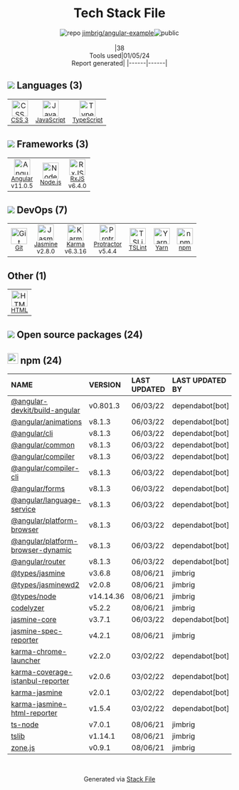 <!--
&lt;--- Readme.md Snippet without images Start ---&gt;
## Tech Stack
jimbrig/angular-example is built on the following main stack:

- [Jasmine](http://jasmine.github.io/) – Javascript Testing Framework
- [Node.js](http://nodejs.org/) – Frameworks (Full Stack)
- [JavaScript](https://developer.mozilla.org/en-US/docs/Web/JavaScript) – Languages
- [Karma](http://karma-runner.github.io/) – Browser Testing
- [TypeScript](http://www.typescriptlang.org) – Languages
- [Protractor](http://angular.github.io/protractor) – Javascript Testing Framework
- [RxJS](http://reactivex.io/rxjs/) – Concurrency Frameworks
- [Angular](https://angular.io) – Javascript MVC Frameworks
- [TSLint](https://github.com/palantir/tslint) – Code Review
- [Yarn](https://yarnpkg.com/) – Front End Package Manager

Full tech stack [here](/techstack.md)

&lt;--- Readme.md Snippet without images End ---&gt;

&lt;--- Readme.md Snippet with images Start ---&gt;
## Tech Stack
jimbrig/angular-example is built on the following main stack:

- <img width='25' height='25' src='https://img.stackshare.io/service/831/7c0b595409af531b9cdeb07f8c513e8b.png' alt='Jasmine'/> [Jasmine](http://jasmine.github.io/) – Javascript Testing Framework
- <img width='25' height='25' src='https://img.stackshare.io/service/1011/n1JRsFeB_400x400.png' alt='Node.js'/> [Node.js](http://nodejs.org/) – Frameworks (Full Stack)
- <img width='25' height='25' src='https://img.stackshare.io/service/1209/javascript.jpeg' alt='JavaScript'/> [JavaScript](https://developer.mozilla.org/en-US/docs/Web/JavaScript) – Languages
- <img width='25' height='25' src='https://img.stackshare.io/service/1420/TidYGd6a.png' alt='Karma'/> [Karma](http://karma-runner.github.io/) – Browser Testing
- <img width='25' height='25' src='https://img.stackshare.io/service/1612/bynNY5dJ.jpg' alt='TypeScript'/> [TypeScript](http://www.typescriptlang.org) – Languages
- <img width='25' height='25' src='https://img.stackshare.io/service/1754/protractor-logo1.png' alt='Protractor'/> [Protractor](http://angular.github.io/protractor) – Javascript Testing Framework
- <img width='25' height='25' src='https://img.stackshare.io/service/1796/984368.png' alt='RxJS'/> [RxJS](http://reactivex.io/rxjs/) – Concurrency Frameworks
- <img width='25' height='25' src='https://img.stackshare.io/service/3745/cb8U-gL6_400x400.jpg' alt='Angular'/> [Angular](https://angular.io) – Javascript MVC Frameworks
- <img width='25' height='25' src='https://img.stackshare.io/service/5561/303157.png' alt='TSLint'/> [TSLint](https://github.com/palantir/tslint) – Code Review
- <img width='25' height='25' src='https://img.stackshare.io/service/5848/44mC-kJ3.jpg' alt='Yarn'/> [Yarn](https://yarnpkg.com/) – Front End Package Manager

Full tech stack [here](/techstack.md)

&lt;--- Readme.md Snippet with images End ---&gt;
-->
<div align="center">

# Tech Stack File
![](https://img.stackshare.io/repo.svg "repo") [jimbrig/angular-example](https://github.com/jimbrig/angular-example)![](https://img.stackshare.io/public_badge.svg "public")
<br/><br/>
|38<br/>Tools used|01/05/24 <br/>Report generated|
|------|------|
</div>

## <img src='https://img.stackshare.io/languages.svg'/> Languages (3)
<table><tr>
  <td align='center'>
  <img width='36' height='36' src='https://img.stackshare.io/service/6727/css.png' alt='CSS 3'>
  <br>
  <sub><a href="https://developer.mozilla.org/en-US/docs/Web/CSS/CSS3">CSS 3</a></sub>
  <br>
  <sub></sub>
</td>

<td align='center'>
  <img width='36' height='36' src='https://img.stackshare.io/service/1209/javascript.jpeg' alt='JavaScript'>
  <br>
  <sub><a href="https://developer.mozilla.org/en-US/docs/Web/JavaScript">JavaScript</a></sub>
  <br>
  <sub></sub>
</td>

<td align='center'>
  <img width='36' height='36' src='https://img.stackshare.io/service/1612/bynNY5dJ.jpg' alt='TypeScript'>
  <br>
  <sub><a href="http://www.typescriptlang.org">TypeScript</a></sub>
  <br>
  <sub></sub>
</td>

</tr>
</table>

## <img src='https://img.stackshare.io/frameworks.svg'/> Frameworks (3)
<table><tr>
  <td align='center'>
  <img width='36' height='36' src='https://img.stackshare.io/service/3745/cb8U-gL6_400x400.jpg' alt='Angular'>
  <br>
  <sub><a href="https://angular.io">Angular</a></sub>
  <br>
  <sub>v11.0.5</sub>
</td>

<td align='center'>
  <img width='36' height='36' src='https://img.stackshare.io/service/1011/n1JRsFeB_400x400.png' alt='Node.js'>
  <br>
  <sub><a href="http://nodejs.org/">Node.js</a></sub>
  <br>
  <sub></sub>
</td>

<td align='center'>
  <img width='36' height='36' src='https://img.stackshare.io/service/1796/984368.png' alt='RxJS'>
  <br>
  <sub><a href="http://reactivex.io/rxjs/">RxJS</a></sub>
  <br>
  <sub>v6.4.0</sub>
</td>

</tr>
</table>

## <img src='https://img.stackshare.io/devops.svg'/> DevOps (7)
<table><tr>
  <td align='center'>
  <img width='36' height='36' src='https://img.stackshare.io/service/1046/git.png' alt='Git'>
  <br>
  <sub><a href="http://git-scm.com/">Git</a></sub>
  <br>
  <sub></sub>
</td>

<td align='center'>
  <img width='36' height='36' src='https://img.stackshare.io/service/831/7c0b595409af531b9cdeb07f8c513e8b.png' alt='Jasmine'>
  <br>
  <sub><a href="http://jasmine.github.io/">Jasmine</a></sub>
  <br>
  <sub>v2.8.0</sub>
</td>

<td align='center'>
  <img width='36' height='36' src='https://img.stackshare.io/service/1420/TidYGd6a.png' alt='Karma'>
  <br>
  <sub><a href="http://karma-runner.github.io/">Karma</a></sub>
  <br>
  <sub>v6.3.16</sub>
</td>

<td align='center'>
  <img width='36' height='36' src='https://img.stackshare.io/service/1754/protractor-logo1.png' alt='Protractor'>
  <br>
  <sub><a href="http://angular.github.io/protractor">Protractor</a></sub>
  <br>
  <sub>v5.4.4</sub>
</td>

<td align='center'>
  <img width='36' height='36' src='https://img.stackshare.io/service/5561/303157.png' alt='TSLint'>
  <br>
  <sub><a href="https://github.com/palantir/tslint">TSLint</a></sub>
  <br>
  <sub></sub>
</td>

<td align='center'>
  <img width='36' height='36' src='https://img.stackshare.io/service/5848/44mC-kJ3.jpg' alt='Yarn'>
  <br>
  <sub><a href="https://yarnpkg.com/">Yarn</a></sub>
  <br>
  <sub></sub>
</td>

<td align='center'>
  <img width='36' height='36' src='https://img.stackshare.io/service/1120/lejvzrnlpb308aftn31u.png' alt='npm'>
  <br>
  <sub><a href="https://www.npmjs.com/">npm</a></sub>
  <br>
  <sub></sub>
</td>

</tr>
</table>

## Other (1)
<table><tr>
  <td align='center'>
  <img width='36' height='36' src='https://img.stackshare.io/service/2270/no-img-open-source.png' alt='HTML'>
  <br>
  <sub><a href="http://">HTML</a></sub>
  <br>
  <sub></sub>
</td>

</tr>
</table>


## <img src='https://img.stackshare.io/group.svg' /> Open source packages (24)</h2>

## <img width='24' height='24' src='https://img.stackshare.io/service/1120/lejvzrnlpb308aftn31u.png'/> npm (24)

|NAME|VERSION|LAST UPDATED|LAST UPDATED BY|LICENSE|VULNERABILITIES|
|:------|:------|:------|:------|:------|:------|
|[@angular-devkit/build-angular](https://www.npmjs.com/@angular-devkit/build-angular)|v0.801.3|06/03/22|dependabot[bot] |MIT|N/A|
|[@angular/animations](https://www.npmjs.com/@angular/animations)|v8.1.3|06/03/22|dependabot[bot] |MIT|N/A|
|[@angular/cli](https://www.npmjs.com/@angular/cli)|v8.1.3|06/03/22|dependabot[bot] |MIT|N/A|
|[@angular/common](https://www.npmjs.com/@angular/common)|v8.1.3|06/03/22|dependabot[bot] |MIT|N/A|
|[@angular/compiler](https://www.npmjs.com/@angular/compiler)|v8.1.3|06/03/22|dependabot[bot] |MIT|N/A|
|[@angular/compiler-cli](https://www.npmjs.com/@angular/compiler-cli)|v8.1.3|06/03/22|dependabot[bot] |MIT|N/A|
|[@angular/forms](https://www.npmjs.com/@angular/forms)|v8.1.3|06/03/22|dependabot[bot] |MIT|N/A|
|[@angular/language-service](https://www.npmjs.com/@angular/language-service)|v8.1.3|06/03/22|dependabot[bot] |MIT|N/A|
|[@angular/platform-browser](https://www.npmjs.com/@angular/platform-browser)|v8.1.3|06/03/22|dependabot[bot] |MIT|N/A|
|[@angular/platform-browser-dynamic](https://www.npmjs.com/@angular/platform-browser-dynamic)|v8.1.3|06/03/22|dependabot[bot] |MIT|N/A|
|[@angular/router](https://www.npmjs.com/@angular/router)|v8.1.3|06/03/22|dependabot[bot] |MIT|N/A|
|[@types/jasmine](https://www.npmjs.com/@types/jasmine)|v3.6.8|08/06/21|jimbrig |MIT|N/A|
|[@types/jasminewd2](https://www.npmjs.com/@types/jasminewd2)|v2.0.8|08/06/21|jimbrig |MIT|N/A|
|[@types/node](https://www.npmjs.com/@types/node)|v14.14.36|08/06/21|jimbrig |MIT|N/A|
|[codelyzer](https://www.npmjs.com/codelyzer)|v5.2.2|08/06/21|jimbrig |MIT|N/A|
|[jasmine-core](https://www.npmjs.com/jasmine-core)|v3.7.1|06/03/22|dependabot[bot] |MIT|N/A|
|[jasmine-spec-reporter](https://www.npmjs.com/jasmine-spec-reporter)|v4.2.1|08/06/21|jimbrig |Apache-2.0|N/A|
|[karma-chrome-launcher](https://www.npmjs.com/karma-chrome-launcher)|v2.2.0|03/02/22|dependabot[bot] |MIT|N/A|
|[karma-coverage-istanbul-reporter](https://www.npmjs.com/karma-coverage-istanbul-reporter)|v2.0.6|03/02/22|dependabot[bot] |MIT|N/A|
|[karma-jasmine](https://www.npmjs.com/karma-jasmine)|v2.0.1|03/02/22|dependabot[bot] |MIT|N/A|
|[karma-jasmine-html-reporter](https://www.npmjs.com/karma-jasmine-html-reporter)|v1.5.4|03/02/22|dependabot[bot] |MIT|N/A|
|[ts-node](https://www.npmjs.com/ts-node)|v7.0.1|08/06/21|jimbrig |MIT|N/A|
|[tslib](https://www.npmjs.com/tslib)|v1.14.1|08/06/21|jimbrig |0BSD|N/A|
|[zone.js](https://www.npmjs.com/zone.js)|v0.9.1|08/06/21|jimbrig |MIT|N/A|

<br/>
<div align='center'>

Generated via [Stack File](https://github.com/marketplace/stack-file)
